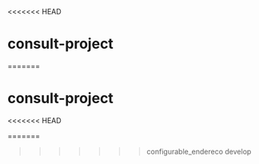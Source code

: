 <<<<<<< HEAD
# consult-project
=======
# consult-project
<<<<<<< HEAD
 
=======
 
>>>>>>> configurable_endereco
>>>>>>> develop
